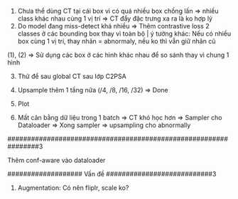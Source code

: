 1. Chưa thể dùng CT tại cái box vì có quá nhiều box chồng lấn => nhiều class khác nhau cùng 1 vị trí => CT đẩy đặc trưng xa ra là ko hợp lý 
2. Do model đang miss-detect khá nhiều => Thêm contrastive loss 2 classes ở các bounding box thay vì toàn bộ | ý tưởng khác: Nếu có nhiều box cùng 1 vị trí, thay nhãn = abnormaly, nếu ko thì vẫn giữ nhãn cũ

(1), (2) => Sử dụng các box ở các hình khác nhau để so sánh thay vì chung 1 hình 


3. Thử để sau global CT sau lớp C2PSA

4. Upsample thêm 1 tầng nữa (/4, /8, /16, /32) => Done



5. Plot

6. Mất cân bằng dữ liệu trong 1 batch => CT khó học hơn => Sampler cho Dataloader => Xong sampler => upsampling cho abnormally 



################################################################3


Thêm conf-aware vào dataloader


################### Vấn đề ###########################3
1. Augmentation: Có nên fliplr, scale ko?